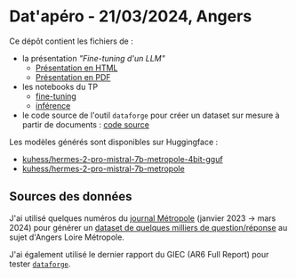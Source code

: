 # Dat'apéro - 21/03/2024, Angers

Ce dépôt contient les fichiers de :
- la présentation _"Fine-tuning d'un LLM"_
    - [Présentation en HTML](./presentation/index.html)
    - [Présentation en PDF](./presentation/dist/presentation.pdf)
- les notebooks du TP
    - [fine-tuning](./notebooks/finetuning_metropole.ipynb)
    - [inférence](./notebooks/inference_metropole.ipynb)
- le code source de l'outil `dataforge` pour créer un dataset sur mesure à partir de documents : [code source](./dataforge/)

Les modèles générés sont disponibles sur Huggingface :
- [kuhess/hermes-2-pro-mistral-7b-metropole-4bit-gguf](https://huggingface.co/kuhess/hermes-2-pro-mistral-7b-metropole-4bit-gguf)
- [kuhess/hermes-2-pro-mistral-7b-metropole](https://huggingface.co/kuhess/hermes-2-pro-mistral-7b-metropole)

## Sources des données

J'ai utilisé quelques numéros du [journal Métropole](https://www.angersloiremetropole.fr/medias/journal-metropole/index.html) (janvier 2023 -> mars 2024) pour générer un [dataset de quelques milliers de question/réponse](https://github.com/kuhess/datapero-finetuning-llm/blob/main/notebooks/data/metropole.jsonl) au sujet d'Angers Loire Métropole.

J'ai également utilisé le dernier rapport du GIEC (AR6 Full Report) pour tester [`dataforge`](./dataforge/).
